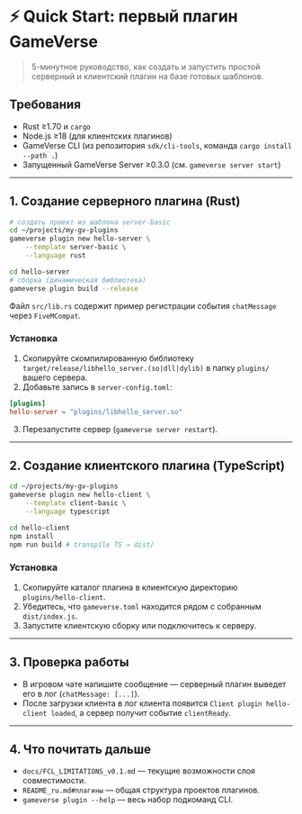 # ⚡️ Quick Start: первый плагин GameVerse

> 5-минутное руководство, как создать и запустить простой серверный и клиентский плагин на базе готовых шаблонов.

## Требования

* Rust ≥1.70 и `cargo`
* Node.js ≥18 (для клиентских плагинов)
* GameVerse CLI (из репозитория `sdk/cli-tools`, команда `cargo install --path .`)
* Запущенный GameVerse Server ≥0.3.0 (см. `gameverse server start`)

---

## 1. Создание серверного плагина (Rust)

```bash
# создать проект из шаблона server-basic
cd ~/projects/my-gv-plugins
gameverse plugin new hello-server \
    --template server-basic \
    --language rust

cd hello-server
# сборка (динамическая библиотека)
gameverse plugin build --release
```

Файл `src/lib.rs` содержит пример регистрации события `chatMessage` через `FiveMCompat`.

### Установка
1. Скопируйте скомпилированную библиотеку `target/release/libhello_server.(so|dll|dylib)` в папку `plugins/` вашего сервера.
2. Добавьте запись в `server-config.toml`:

```toml
[plugins]
hello-server = "plugins/libhello_server.so"
```

3. Перезапустите сервер (`gameverse server restart`).

---

## 2. Создание клиентского плагина (TypeScript)

```bash
cd ~/projects/my-gv-plugins
gameverse plugin new hello-client \
    --template client-basic \
    --language typescript

cd hello-client
npm install
npm run build # transpile TS → dist/
```

### Установка
1. Скопируйте каталог плагина в клиентскую директорию `plugins/hello-client`.
2. Убедитесь, что `gameverse.toml` находится рядом с собранным `dist/index.js`.
3. Запустите клиентскую сборку или подключитесь к серверу.

---

## 3. Проверка работы

* В игровом чате напишите сообщение — серверный плагин выведет его в лог (`chatMessage: [...]`).
* После загрузки клиента в лог клиента появится `Client plugin hello-client loaded`, а сервер получит событие `clientReady`.

---

## 4. Что почитать дальше

* `docs/FCL_LIMITATIONS_v0.1.md` — текущие возможности слоя совместимости.
* `README_ru.md#плагины` — общая структура проектов плагинов.
* `gameverse plugin --help` — весь набор подкоманд CLI. 